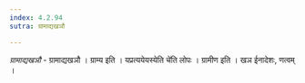 ```yaml
---
index: 4.2.94
sutra: ग्रामाद्यखञौ

---
```

_ग्रामाद्यखञौ_ - ग्रामाद्यखञौ । ग्राम्य इति । यप्रत्ययेयस्येति चे॑ति लोपः । ग्रामीण इति । खञ ईनादेशः, णत्वम् । 